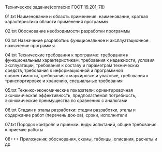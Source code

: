 Техническое задание(согласно ГОСТ 19.201-78)

01.txt
Наименование и область применения:
	наименование, краткая характеристика области применения программы

02.txt
Обоснование необходимости разработки программы
	
03.txt
Назначение разработки:
	функциональное и эксплуатационное назначение программы

04.txt
Технические требования к программе:
	требования к функциональным характеристикам,
	требования к надежности,
	условия эксплуатации,
	требования к составу и параметрам технических средств,
	требования к информационной и программной совместимости,
	требования к маркировке и упаковке,
	требования к транспортировке и хранению,
	специальные требования

05.txt
Технико-экономические показатели:
	ориентировочная экономическая эффективность, предполагаемая потребность, экономические преимущества по сравнению с аналогами

06.txt
Стадии и этапы разработки:
	стадии разработки, этапы и содержание работ (перечень док-ов), сроки, исполнители

07.txt
Порядок контроля и приемки:
	виды испытаний, общие требования к приемке работы

08+++
Приложения:
	обоснования, схемы, таблицы, описания, расчеты и др.
